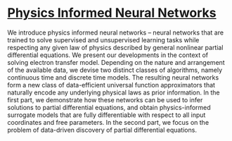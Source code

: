# [Physics Informed Neural Networks](https://maziarraissi.github.io/PINNs/)

We introduce physics informed neural networks – neural networks that are trained to solve supervised and unsupervised learning tasks while respecting any given law of physics described by general nonlinear partial differential equations. We present our developments in the context of solving electron transfer model. Depending on the nature and arrangement of the available data, we devise two distinct classes of algorithms, namely continuous time and discrete time models. The resulting neural networks form a new class of data-efficient universal function approximators that naturally encode any underlying physical laws as prior information. In the first part, we demonstrate how these networks can be used to infer solutions to partial differential equations, and obtain physics-informed surrogate models that are fully differentiable with respect to all input coordinates and free parameters. In the second part, we focus on the problem of data-driven discovery of partial differential equations.
